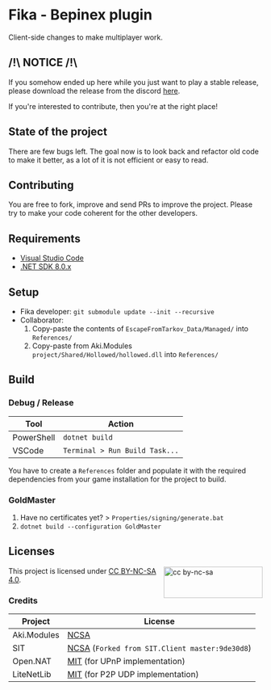 # Fika - Bepinex plugin

Client-side changes to make multiplayer work.

## /!\ **NOTICE** /!\

If you somehow ended up here while you just want to play a stable release,
please download the release from the discord [here](https://discord.gg/project-fika).

If you're interested to contribute, then you're at the right place!

## State of the project

There are few bugs left. The goal now is to look back and refactor old code to
make it better, as a lot of it is not efficient or easy to read.

## Contributing

You are free to fork, improve and send PRs to improve the project. Please try
to make your code coherent for the other developers.

## Requirements

- [Visual Studio Code](https://code.visualstudio.com/)
- [.NET SDK 8.0.x](https://dotnet.microsoft.com/en-us/download/dotnet/8.0)

## Setup

- Fika developer: `git submodule update --init --recursive`
- Collaborator:
  1. Copy-paste the contents of `EscapeFromTarkov_Data/Managed/` into
    `References/`
  2. Copy-paste from Aki.Modules `project/Shared/Hollowed/hollowed.dll` into
    `References/`

## Build

### Debug / Release

**Tool**   | **Action**
---------- | ------------------------------
PowerShell | `dotnet build`
VSCode     | `Terminal > Run Build Task...`

You have to create a `References` folder and populate it with the required
dependencies from your game installation for the project to build.

### GoldMaster

1. Have no certificates yet? > `Properties/signing/generate.bat`
2. `dotnet build --configuration GoldMaster`

## Licenses

<img src="https://mirrors.creativecommons.org/presskit/buttons/88x31/png/by-nc-sa.png" alt="cc by-nc-sa" width="196" height="62" style="float:right">

This project is licensed under [CC BY-NC-SA 4.0](https://creativecommons.org/licenses/by-nc-sa/4.0/legalcode.en).

### Credits

**Project** | **License**
----------- | -----------------------------------------------------------------------
Aki.Modules | [NCSA](https://dev.sp-tarkov.com/SPT-AKI/Modules/src/branch/master/LICENSE.md)
SIT         | [NCSA](./LICENSE-SIT.md) (`Forked from SIT.Client master:9de30d8`)
Open.NAT    | [MIT](https://github.com/lontivero/Open.NAT/blob/master/LICENSE) (for UPnP implementation)
LiteNetLib  | [MIT](https://github.com/RevenantX/LiteNetLib/blob/master/LICENSE.txt) (for P2P UDP implementation)
